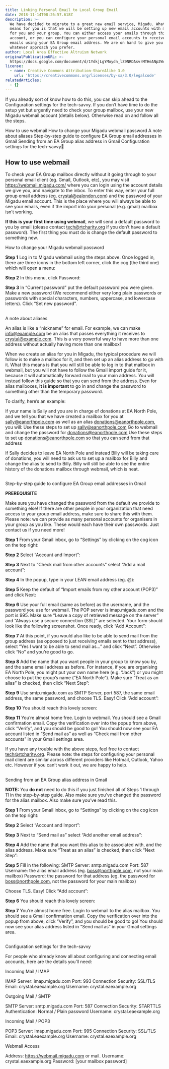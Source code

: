 ```yaml
---
title: Linking Personal Email to Local Group Email
date: 2018-11-14T08:26:57.618Z
description: >-
  We have decided to migrate to a great new email service, Migadu. What this
  means for you is that we will be setting up new email accounts with mailboxes
  for you and your group. You can either access your emails through this
  account, or you can configure your personal email accounts to receive and send
  emails using your EA Group email address. We are on hand to give you help with
  whatever approach you prefer.
author: Local Area Effective Altruism Network
originalPublicationURL: >-
  https://docs.google.com/document/d/1YdkjLgYMoydn_lZ9NRDAsvrMTHeANp2WcoOa9EwMD7M
license:
  - name: Creative Commons Attribution-ShareAlike 3.0
    url: 'https://creativecommons.org/licenses/by-sa/3.0/legalcode'
relatedArticles:
  - {}
---
```

If you already sort of know how to do this, you can skip ahead to the Configuration settings for the tech-savvy. If you don’t have time to do the setup yet but urgently need to check your group mailbox, use your new Migadu webmail account (details below). Otherwise read on and follow all the steps.

How to use webmail
How to change your Migadu webmail password
A note about aliases
Step-by-step guide to configure EA Group email addresses in Gmail
Sending from an EA Group alias address in Gmail
Configuration settings for the tech-savvy

## How to use webmail


To check your EA Group mailbox directly without it going through to your personal email client (eg. Gmail, Outlook, etc), you may visit https://webmail.migadu.com/ where you can login using the account details we give you, and navigate to the inbox. To enter this way, enter your full group email address (eg. crystal@ealondon.com) and the password of your Migadu email account. This is the place where you will always be able to see your emails, even if the import into your personal (e.g. gmail) mailbox isn’t working.

**If this is your first time using webmail**, we will send a default password to you by email (please contact tech@rtcharity.org if you don’t have a default password). The first thing you must do is change the default password to something new.

How to change your Migadu webmail password


**Step 1**
Log in to Migadu webmail using the steps above. Once logged in, there are three icons in the bottom left corner, click the cog (the third one) which will open a menu:

**Step 2**
In this menu, click Password:

**Step 3**
In “Current password” put the default password you were given. Make a new password (We recommend either very long plain passwords or passwords with special characters, numbers, uppercase, and lowercase letters). Click “Set new password”.

## 
A note about aliases


An alias is like a “nickname” for email. For example, we can make info@example.com be an alias that passes everything it receives to crystal@example.com. This is a very powerful way to have more than one address without actually having more than one mailbox! 

When we create an alias for you in Migadu, the typical procedure we will follow is to make a mailbox for it, and then set up an alias address to go with it. What this means is that you will still be able to log in to that mailbox in webmail, but you will not have to follow the Gmail import guide for it, because it will automatically forward mail to your main address. You will instead follow this guide so that you can send from the address. Even for alias mailboxes, **it is important** to go in and change the password to something other than the temporary password. 

To clarify, here’s an example:

If your name is Sally and you are in charge of donations at EA North Pole, and we tell you that we have created a mailbox for you at sally@eanorthpole.com as well as an alias donations@eanorthpole.com, you will:
Use these steps to set up sally@eanorthpole.com
Go to webmail and change the password for donations@eanorthpole.com 
Use these steps to set up donations@eanorthpole.com so that you can send from that address

If Sally decides to leave EA North Pole and instead Billy will be taking care of donations, you will need to ask us to set up a mailbox for Billy and change the alias to send to Billy. Billy will still be able to see the entire history of the donations mailbox through webmail, which is neat.

## 
Step-by-step guide to configure EA Group email addresses in Gmail


**PREREQUISITE**

Make sure you have changed the password from the default we provide to something else! If there are other people in your organization that need access to your group email address, make sure to share this with them. Please note: we can provide as many personal accounts for organisers in your group as you like. These would each have their own passwords. Just contact us if you need more!

**Step 1**
From your Gmail inbox, go to “Settings” by clicking on the cog icon on the top right:

**Step 2**
Select “Account and Import”:

**Step 3**
Next to “Check mail from other accounts” select “Add a mail account”:

**Step 4**
In the popup, type in your LEAN email address (eg. <your-name>@<your-domain>):

**Step 5**
Keep the default of “Import emails from my other account (POP3)” and click Next:

**Step 6**
Use your full email (same as before) as the username, and the password you use for webmail. The POP server is imap.migadu.com and the port is 995. Make sure “Leave a copy of retrieved message on the server” and “Always use a secure connection (SSL)” are selected. Your form should look like the following screenshot. Once ready, click “Add Account”:

**Step 7**
At this point, if you would also like to be able to send mail from the group address (as opposed to just receiving emails sent to that address), select “Yes I want to be able to send mail as…” and click “Next”. Otherwise click “No” and you’re good to go.

**Step 8**
Add the name that you want people in your group to know you by, and the same email address as before. For instance, if you are organising EA North Pole, you might put your own name here (e.g. “Jack”) or you might choose to put the group’s name (“EA North Pole”). Make sure “Treat as an alias” is checked, then click “Next Step”:

**Step 9**
Use smtp.migadu.com as SMTP Server, port 587, the same email address, the same password, and choose TLS. Easy! Click “Add account”:

**Step 10**
You should reach this lovely screen: 

**Step 11**
You’re almost home free. Login to webmail. You should see a Gmail confirmation email. Copy the verification over into the popup from above, click “Verify”, and you should be good to go! You should now see your EA account listed in “Send mail as” as well as “Check mail from other accounts” in your Gmail settings area. 

If you have any trouble with the above steps, feel free to contact tech@rtcharity.org.
Please note: the steps for configuring your personal mail client are similar across different providers like Hotmail, Outlook, Yahoo etc. However if you can’t work it out, we are happy to help.

## 
Sending from an EA Group alias address in Gmail


**NOTE:**
You **do not** need to do this if you just finished all of Steps 1 through 11 in the step-by-step guide. Also make sure you’ve changed the password for the alias mailbox. Also make sure you’ve read this.

**Step 1**
From your Gmail inbox, go to “Settings” by clicking on the cog icon on the top right:

**Step 2**
Select “Account and Import”:

**Step 3**
Next to “Send mail as” select “Add another email address”:

**Step 4**
Add the name that you want this alias to be associated with, and the alias address. Make sure “Treat as an alias” is checked, then click “Next Step”:

**Step 5**
Fill in the following:
SMTP Server: smtp.migadu.com
Port: 587
Username: the alias email address (eg. boss@northpole.com, not your main mailbox)
Password: the password for that address (eg. the password for boss@northpole.com, not the password for your main mailbox)

Choose TLS. Easy! Click “Add account”:

**Step 6**
You should reach this lovely screen: 

**Step 7**
You’re almost home free. Login to webmail to the alias mailbox. You should see a Gmail confirmation email. Copy the verification over into the popup from above, click “Verify”, and you should be good to go! You should now see your alias address listed in “Send mail as” in your Gmail settings area.

##  
Configuration settings for the tech-savvy


For people who already know all about configuring and connecting email accounts, here are the details you’ll need:

Incoming Mail / IMAP

IMAP Server: imap.migadu.com
Port: 993
Connection Security: SSL/TLS
Email: crystal.eaexample.org
Username: crystal.eaexample.org

Outgoing Mail / SMTP

SMTP Server: smtp.migadu.com
Port: 587
Connection Security: STARTTLS
Authentication: Normal / Plain password
Username: crystal.eaexample.org

Incoming Mail / POP3

POP3 Server: imap.migadu.com
Port: 995
Connection Security: SSL/TLS
Email: crystal.eaexample.org
Username: crystal.eaexample.org

Webmail Access

Address: https://webmail.migadu.com or mail.<your-domain>
Username: crystal.eaexample.org
Password: \[your mailbox password]
